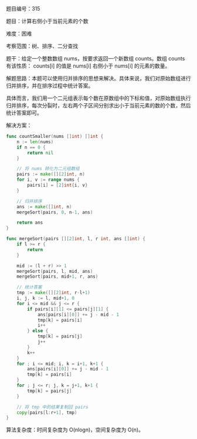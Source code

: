 题目编号：315

题目：计算右侧小于当前元素的个数

难度：困难

考察范围：树、排序、二分查找

题干：给定一个整数数组 nums，按要求返回一个新数组 counts。数组 counts 有该性质： counts[i] 的值是 nums[i] 右侧小于 nums[i] 的元素的数量。

解题思路：本题可以使用归并排序的思想来解决。具体来说，我们对原始数组进行归并排序，并在排序过程中统计答案。

具体而言，我们用一个二元组表示每个数在原数组中的下标和值，对原始数组执行归并排序，每次分裂时，左右两个子区间分别求出小于当前元素的数的个数，然后统计答案即可。

解决方案：

```go
func countSmaller(nums []int) []int {
    n := len(nums)
    if n == 0 {
        return nil
    }

    // 将 nums 转化为二元组数组
    pairs := make([][2]int, n)
    for i, v := range nums {
        pairs[i] = [2]int{i, v}
    }

    // 归并排序
    ans := make([]int, n)
    mergeSort(pairs, 0, n-1, ans)

    return ans
}

func mergeSort(pairs [][2]int, l, r int, ans []int) {
    if l >= r {
        return
    }

    mid := (l + r) >> 1
    mergeSort(pairs, l, mid, ans)
    mergeSort(pairs, mid+1, r, ans)

    // 统计答案
    tmp := make([][2]int, r-l+1)
    i, j, k := l, mid+1, 0
    for i <= mid && j <= r {
        if pairs[i][1] <= pairs[j][1] {
            ans[pairs[i][0]] += j - mid - 1
            tmp[k] = pairs[i]
            i++
        } else {
            tmp[k] = pairs[j]
            j++
        }
        k++
    }
    for ; i <= mid; i, k = i+1, k+1 {
        ans[pairs[i][0]] += j - mid - 1
        tmp[k] = pairs[i]
    }
    for ; j <= r; j, k = j+1, k+1 {
        tmp[k] = pairs[j]
    }

    // 将 tmp 中的结果复制回 pairs
    copy(pairs[l:r+1], tmp)
}
```

算法复杂度：时间复杂度为 O(nlogn)，空间复杂度为 O(n)。